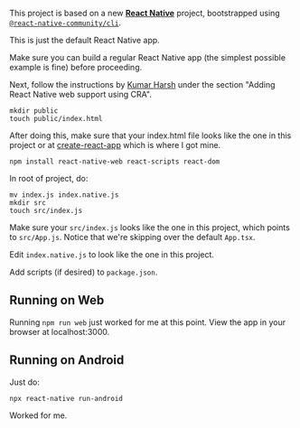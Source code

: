 This project is based on a new [**React Native**](https://reactnative.dev) project, bootstrapped using [`@react-native-community/cli`](https://github.com/react-native-community/cli).

This is just the default React Native app.

Make sure you can build a regular React Native app (the simplest possible example is fine) before proceeding.

Next, follow the instructions by [Kumar Harsh](https://blog.logrocket.com/complete-guide-react-native-web/) under the section "Adding React Native web support using CRA".

```
mkdir public
touch public/index.html
```

After doing this, make sure that your index.html file looks like the one in this project or at [create-react-app](https://github.com/facebook/create-react-app/blob/main/packages/cra-template/template/public/index.html) which is where I got mine.

```
npm install react-native-web react-scripts react-dom
```

In root of project, do:

```
mv index.js index.native.js
mkdir src
touch src/index.js
```

Make sure your `src/index.js` looks like the one in this project, which points to `src/App.js`. Notice that we're skipping over the default `App.tsx`.

Edit `index.native.js` to look like the one in this project.

Add scripts (if desired) to `package.json`.

## Running on Web

Running `npm run web` just worked for me at this point. View the app in your browser at localhost:3000.

## Running on Android

Just do:

```
npx react-native run-android
```

Worked for me.